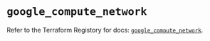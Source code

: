 # `google_compute_network`

Refer to the Terraform Registory for docs: [`google_compute_network`](https://registry.terraform.io/providers/hashicorp/google-beta/4.72.1/docs/resources/google_compute_network).
